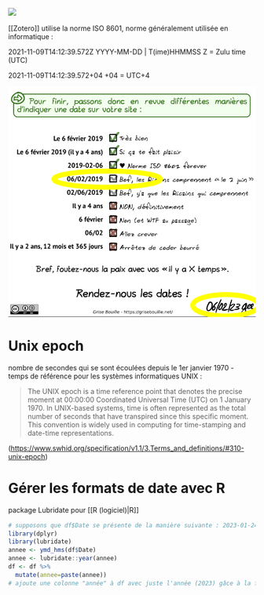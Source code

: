 
![](date_format.png)

[[Zotero]] utilise la norme ISO 8601, norme généralement utilisée en informatique : 

2021-11-09T14:12:39.572Z
YYYY-MM-DD | T(ime)HHMMSS Z = Zulu time (UTC)

2021-11-09T14:12:39.572+04
+04 = UTC+4

![](images/iso_date.png)

# Unix epoch

nombre de secondes qui se sont écoulées depuis le 1er janvier 1970 - temps de référence pour les systèmes informatiques UNIX : 

> The UNIX epoch is a time reference point that denotes the precise moment at 00:00:00 Coordinated Universal Time (UTC) on 1 January 1970. In UNIX-based systems, time is often represented as the total number of seconds that have transpired since this specific moment. This convention is widely used in computing for time-stamping and date-time representations.

(https://www.swhid.org/specification/v1.1/3.Terms_and_definitions/#310-unix-epoch)

# Gérer les formats de date avec R

package Lubridate pour [[R (logiciel)|R]]

```r
# supposons que df$Date se présente de la manière suivante : 2023-01-24 00:00:00
library(dplyr)
library(lubridate)
annee <- ymd_hms(df$Date)
annee <- lubridate::year(annee)
df <- df %>% 
  mutate(annee=paste(annee))
# ajoute une colonne "année" à df avec juste l'année (2023) gâce à la fonction year de lubridate et la fonction mutate de dplyr

```